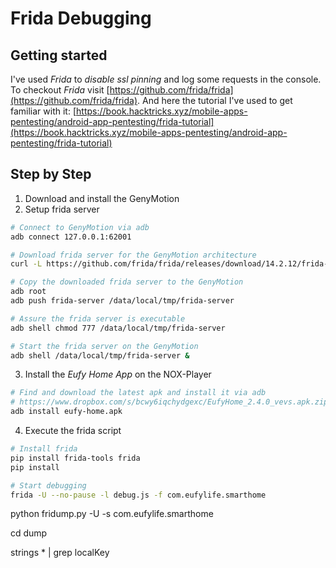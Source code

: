 # Frida Debugging

## Getting started
I've used _Frida_ to _disable ssl pinning_ and log some requests in the console. To checkout _Frida_ visit [https://github.com/frida/frida](https://github.com/frida/frida). And here the tutorial I've used to get familiar with it: [https://book.hacktricks.xyz/mobile-apps-pentesting/android-app-pentesting/frida-tutorial](https://book.hacktricks.xyz/mobile-apps-pentesting/android-app-pentesting/frida-tutorial)


## Step by Step

1. Download and install the GenyMotion
2. Setup frida server
```bash
# Connect to GenyMotion via adb
adb connect 127.0.0.1:62001

# Download frida server for the GenyMotion architecture
curl -L https://github.com/frida/frida/releases/download/14.2.12/frida-server-14.2.12-android-x86.xz -o frida-server.xz

# Copy the downloaded frida server to the GenyMotion
adb root
adb push frida-server /data/local/tmp/frida-server

# Assure the frida server is executable
adb shell chmod 777 /data/local/tmp/frida-server

# Start the frida server on the GenyMotion
adb shell /data/local/tmp/frida-server &
```

3. Install the _Eufy Home App_ on the NOX-Player
```bash
# Find and download the latest apk and install it via adb 
# https://www.dropbox.com/s/bcwy6iqchydgexc/EufyHome_2.4.0_vevs.apk.zip?dl=0
adb install eufy-home.apk
```

4. Execute the frida script
```bash
# Install frida
pip install frida-tools frida
pip install 

# Start debugging
frida -U --no-pause -l debug.js -f com.eufylife.smarthome
```


python fridump.py  -U -s com.eufylife.smarthome

cd dump

strings * | grep localKey 

